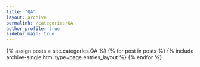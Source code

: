 ```yaml
---
title: "QA"
layout: archive
permalink: /categories/QA
author_profile: true
sidebar_main: true
---
```


{% assign posts = site.categories.QA %}
{% for post in posts %} {% include archive-single.html type=page.entries_layout %} {% endfor %}